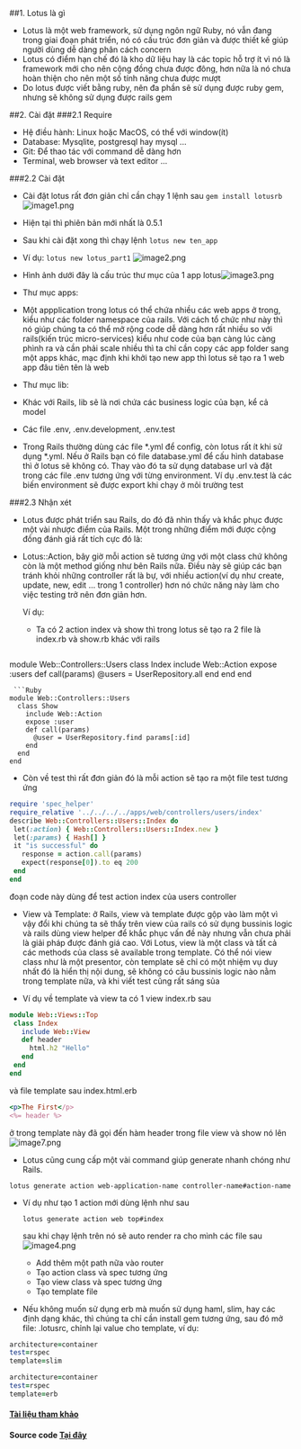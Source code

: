 ##1. Lotus là gì
- Lotus là một web framework, sử dụng ngôn ngữ Ruby, nó vẫn đang trong giai đoạn phát triển, nó có cấu trúc đơn giản và được thiết kế giúp người dùng dễ dàng phân cách concern
- Lotus có điểm hạn chế đó là kho dữ liệu hay là các topic hỗ trợ ít vì nó là framework mới cho nên cộng đồng chưa được đông, hơn nữa là nó chưa hoàn thiện cho nên một số tính năng chưa được mượt
- Do lotus được viết bằng ruby, nên đa phần sẽ sử dụng được ruby gem, nhưng sẽ không sử dụng được rails gem

##2. Cài đặt
###2.1 Require
 - Hệ điều hành: Linux hoặc MacOS, có thể với window(ít)
 - Database: Mysqlite, postgresql hay mysql ...
 - Git: Để thao tác với command dễ dàng hơn
 - Terminal, web browser và text editor ...

###2.2 Cài đặt
- Cài đặt lotus rất đơn giản chỉ cần chạy 1 lệnh sau
```gem install lotusrb```![image1.png](/uploads/images/64e1fad9126db41c667e421ebb274919929ba458/3de9d299b9e11424fc88ed66c52af92dea7a5d32.png) 

- Hiện tại thì phiên bản mới nhất là 0.5.1
- Sau khi cài đặt xong thì chạy lệnh
```lotus new ten_app```

 - Ví dụ:
```lotus new lotus_part1```
![image2.png](/uploads/images/64e1fad9126db41c667e421ebb274919929ba458/89a1742d22ba32571ed7e05c038463e2536708e2.png) 
- Hình ảnh dưới đây là cấu trúc thư mục của 1 app lotus![image3.png](/uploads/images/64e1fad9126db41c667e421ebb274919929ba458/4eabd7e767fad25d56695f2ffa6948ae4ba2a0b3.png) 

- Thư mục apps: 

 - Một appplication trong lotus có thể chứa nhiều các web apps ở trong, kiểu như các folder namespace của rails.
Với cách tổ chức như này thì nó giúp chúng ta có thể mở rộng code dễ dàng hơn rất nhiều so với rails(kiến trúc micro-services) kiểu như code của bạn càng lúc càng phình ra và cần phải scale nhiều thì ta chỉ cần copy các app folder sang một apps khác, mạc định khi khởi tạo new app thì lotus sẽ tạo ra 1 web app đâu tiên tên là web
- Thư mục lib: 

 - Khác với Rails, lib sẽ là nơi chứa các business logic của bạn, kể cả model

- Các file .env, .env.development, .env.test

 - Trong Rails thường dùng các file *.yml để config, còn lotus rất ít khi sử dụng *.yml. Nếu ở Rails bạn có file database.yml để cấu hình database thì ở lotus sẽ không có. Thay vào đó ta sử dụng database url và đặt trong các file .env tương ứng với từng environment. Ví dụ .env.test là các biến environment sẽ được export khi chạy ở môi trường test

###2.3 Nhận xét
- Lotus được phát triển sau Rails, do đó đã nhìn thấy và khắc phục được một vài nhược điểm của Rails. Một trong những điểm mới được cộng đồng đánh giá rất tích cực đó là:
 - Lotus::Action, bây giờ mỗi action sẽ tương ứng với một class chứ không còn là một method giống như bên Rails nữa. Điều này sẽ giúp các bạn tránh khỏi những controller rất là bự, với nhiều action(ví dụ như create, update, new, edit ... trong 1 controller) hơn nó chức năng này làm cho việc testing trở nên đơn giản hơn.

   Ví dụ:
   - Ta có 2 action index và show thì trong lotus sẽ tạo ra 2 file là index.rb và show.rb khác với rails
   ```Ruby
module Web::Controllers::Users
  class Index
    include Web::Action
    expose :users
    def call(params)
      @users = UserRepository.all
    end
  end
end
```
 ```Ruby
module Web::Controllers::Users
  class Show
    include Web::Action
    expose :user
    def call(params)
      @user = UserRepository.find params[:id]
    end
  end
end
```
 - Còn về test thì rất đơn giản đó là mỗi action sẽ tạo ra một file test tương ứng
 ```Ruby
require 'spec_helper'
require_relative '../../../../apps/web/controllers/users/index'
describe Web::Controllers::Users::Index do
  let(:action) { Web::Controllers::Users::Index.new }
  let(:params) { Hash[] }
  it "is successful" do
    response = action.call(params)
    expect(response[0]).to eq 200
  end
end
```
đoạn code này dùng để test action index của users controller

- View và Template: ở Rails, view và template được gộp vào làm một vì vậy đổi khi chúng ta sẽ thấy trên view của rails có sử dụng bussinis logic và rails dùng view helper để khắc phục vấn đề này nhưng vẫn chưa phải là giải pháp được đánh giá cao. Với Lotus, view là một class và tất cả các methods của class sẽ available trong template. Có thể nói view class như là một presentor, còn template sẽ chỉ có một nhiệm vụ duy nhất đó là hiển thị nội dung, sẽ không có câu bussinis logic nào nằm trong template nữa, và khi viết test cũng rất sáng sủa

 - Ví dụ về template và view
    ta có 1 view index.rb sau
 ```Ruby
module Web::Views::Top
  class Index
    include Web::View
    def header
      html.h2 "Hello"
    end
  end
end
```
 và file template sau index.html.erb
```Ruby
<p>The First</p>
<%= header %>
```
ở trong template này đã gọi đến hàm header trong file view và show nó lên
![image7.png](/uploads/images/64e1fad9126db41c667e421ebb274919929ba458/b0eba0a2c1ff15ba6e62de18590e4ba41c55c041.png) 

- Lotus cũng cung cấp một vài command giúp generate nhanh chóng như Rails.

 ```lotus generate action web-application-name controller-name#action-name```
 
- Ví dụ như tạo 1 action mới dùng lệnh như sau

   ```lotus generate action web top#index```

  sau khi chạy lệnh trên nó sẽ auto render ra cho mình các file sau
  ![image4.png](/uploads/images/64e1fad9126db41c667e421ebb274919929ba458/5bdc8a45661835ea503d9aa066bbfa36d58dc5aa.png) 
  
   - Add thêm một path nữa vào router
   - Tạo action class và spec tương ứng
   - Tạo view class và spec tương ứng
   - Tạo template file

- Nếu không muốn sử dụng erb mà muốn sử dụng haml, slim, hay các định dạng khác, thì chúng ta chỉ cần install gem tương ứng, sau đó mở file: .lotusrc, chỉnh lại value cho template, ví dụ:
```ruby
architecture=container
test=rspec
template=slim
```
```ruby
architecture=container
test=rspec
template=erb
```
#### [Tài liệu tham khảo](http://lotusrb.org/guides/getting-started/)
#### Source code [Tại đây](https://github.com/nguyenvandung89/lotus-part1)


